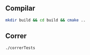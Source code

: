 ## Compilar

```bash
mkdir build && cd build && cmake ..
```

## Correr


```bash
./correrTests
```


